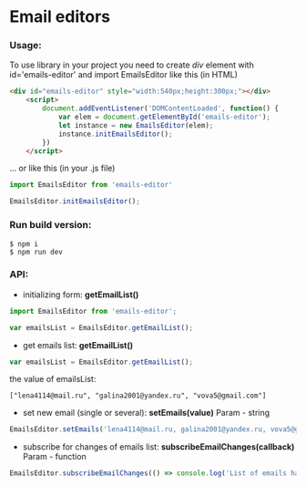 # Email editors

### Usage:
To use library in your project you need to create *div* element with id='emails-editor' and import EmailsEditor like this (in HTML)
```html
<div id="emails-editor" style="width:540px;height:300px;"></div>
    <script>
        document.addEventListener('DOMContentLoaded', function() {
            var elem = document.getElementById('emails-editor');
            let instance = new EmailsEditor(elem);
            instance.initEmailsEditor();
        })
    </script>
```
... or like this (in your .js file)
```javascript
import EmailsEditor from 'emails-editor'

EmailsEditor.initEmailsEditor();
```

### Run build version:
```
$ npm i
$ npm run dev
```

### API:
- initializing form: **getEmailList()**

```javascript
import EmailsEditor from 'emails-editor';

var emailsList = EmailsEditor.getEmailList();
```

- get emails list: **getEmailList()**
```javascript
var emailsList = EmailsEditor.getEmailList();
```
the value of emailsList:
```
["lena4114@mail.ru", "galina2001@yandex.ru", "vova5@gmail.com"]
```

- set new email (single or several): **setEmails(value)**
Param - string
```javascript
EmailsEditor.setEmails('lena4114@mail.ru, galina2001@yandex.ru, vova5@gmail.com');
```

- subscribe for changes of emails list: **subscribeEmailChanges(callback)**
Param - function
```javascript
EmailsEditor.subscribeEmailChanges(() => console.log('List of emails has changed'));
```